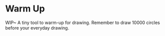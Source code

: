 # Warm Up
WIP~
A tiny tool to warm-up for drawing.
Remember to draw 10000 circles before your everyday drawing.
